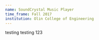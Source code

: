 ```yaml
---
name: SoundCrystal Music Player
time_frame: Fall 2017
institution: Olin College of Engineering
---
```

testing testing 123
